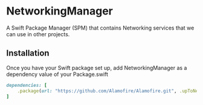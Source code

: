 # NetworkingManager

A Swift Package Manager (SPM) that contains Networking services that we can use in other projects.
## Installation
Once you have your Swift package set up, add NetworkingManager as a dependency value of your Package.swift
```ruby
dependencies: [
    .package(url: "https://github.com/Alamofire/Alamofire.git", .upToNextMajor(from: "5.5.0"))
]
```
